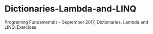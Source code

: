 # Dictionaries-Lambda-and-LINQ
Programing Fundamentals - September 2017, Dictionaries, Lambda and LINQ-Exercices
